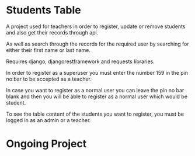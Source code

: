 
# Students Table
A project used for teachers in order to register, update or remove  students and also get their records through api.

As well as search through the records for the required user by searching for either their first name or last name.

Requires django, djangorestframework and requests libraries.

In order to register as a superuser you must enter the number 159 in the pin no bar to be accepted as a teacher.

In case you want to register as a normal user you can leave the pin no bar blank and then you will be able to register as a normal user which would be student.

To see the table content of the students you want to register, you must be logged in as an admin or a teacher.

# Ongoing Project
